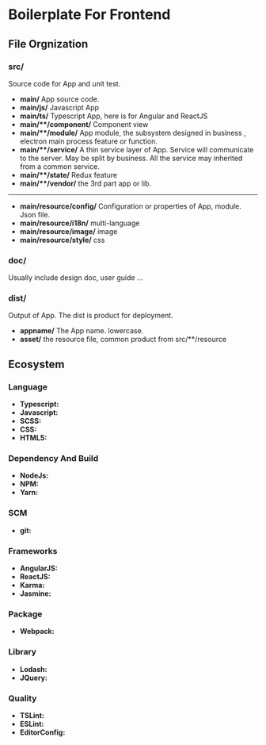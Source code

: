 # Boilerplate For Frontend

## File Orgnization

### src/
Source code for App and unit test.
* **main/** App source code.
* **main/js/** Javascript App
* **main/ts/** Typescript App, here is for Angular and ReactJS
* **main/\*\*/component/** Component view
* **main/\*\*/module/** App module, the subsystem designed in business , electron main process feature or function.
* **main/\*\*/service/** A thin service layer of App. Service will communicate to the server. May be split by business. All the service may inherited from a common service.
* **main/\*\*/state/** Redux feature
* **main/\*\*/vendor/** the 3rd part app or lib.

---

* **main/resource/config/** Configuration or properties of App, module. Json file.
* **main/resource/i18n/** multi-language
* **main/resource/image/** image
* **main/resource/style/** css

### doc/
Usually include design doc, user guide ...
### dist/
Output of App. The dist is product for deployment.
* **appname/** The App name. lowercase.
* **asset/** the resource file, common product from src/**/resource

## Ecosystem

### Language
* **Typescript:**
* **Javascript:**
* **SCSS:**
* **CSS:**
* **HTML5:**

### Dependency And Build
* **NodeJs:**
* **NPM:**
* **Yarn:**

### SCM
* **git:**  

### Frameworks
* **AngularJS:**
* **ReactJS:**
* **Karma:**
* **Jasmine:**

### Package
* **Webpack:**

### Library
* **Lodash:**
* **JQuery:**

### Quality
* **TSLint:**
* **ESLint:**
* **EditorConfig:**
